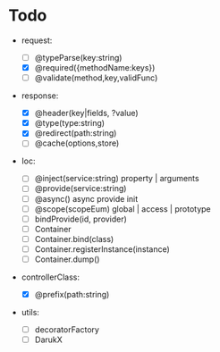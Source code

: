 # Todo

- request:

  - [ ] @typeParse(key:string)
  - [x] @required({methodName:keys})
  - [ ] @validate(method,key,validFunc)

- response:

  - [x] @header(key|fields, ?value)
  - [x] @type(type:string)
  - [x] @redirect(path:string)
  - [ ] @cache(options,store)

- Ioc:

  - [ ] @inject(service:string) property | arguments
  - [ ] @provide(service:string)
  - [ ] @async() async provide init
  - [ ] @scope(scopeEum) global | access | prototype
  - [ ] bindProvide(id, provider)
  - [ ] Container
  - [ ] Container.bind(class)
  - [ ] Container.registerInstance(instance)
  - [ ] Container.dump()

- controllerClass:

  - [x] @prefix(path:string)

- utils:

  - [ ] decoratorFactory
  - [ ] DarukX
